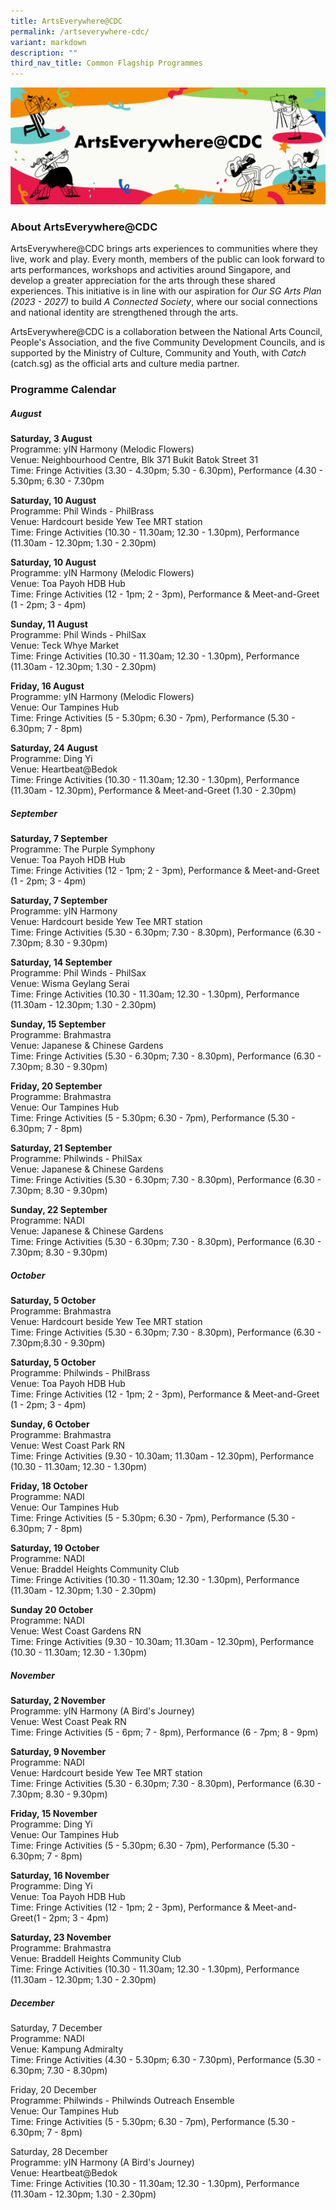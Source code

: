 ```yaml
---
title: ArtsEverywhere@CDC
permalink: /artseverywhere-cdc/
variant: markdown
description: ""
third_nav_title: Common Flagship Programmes
---
```

![](/images/Launch_Isomer_Web_Banner.jpg)
### About ArtsEverywhere@CDC
ArtsEverywhere@CDC brings arts experiences to communities where they live, work and play. Every month, members of the public can look forward to arts performances, workshops and activities around Singapore, and develop a greater appreciation for the arts through these shared experiences. This initiative is in line with our aspiration for _Our SG Arts Plan (2023 - 2027)_ to build *A Connected Society*, where our social connections and national identity are strengthened through the arts.

ArtsEverywhere@CDC is a collaboration between the National Arts Council, People's Association,&nbsp;and the five Community Development Councils, and is supported by the Ministry of Culture, Community and Youth, with _Catch_ (catch.sg) as the official arts and culture media partner.


### Programme Calendar

##### August

**Saturday, 3 August**<br>
Programme: yIN Harmony (Melodic Flowers)<br>
Venue: Neighbourhood Centre, Blk 371 Bukit Batok Street 31<br>
Time: Fringe Activities (3.30 - 4.30pm; 5.30 - 6.30pm), Performance (4.30 - 5.30pm; 6.30 - 7.30pm

**Saturday, 10 August**<br>
Programme: Phil Winds - PhilBrass<br>
Venue: Hardcourt beside Yew Tee MRT station<br>
Time: Fringe Activities (10.30 - 11.30am; 12.30 - 1.30pm), Performance (11.30am - 12.30pm; 1.30 - 2.30pm)

**Saturday, 10 August**<br>
Programme: yIN Harmony (Melodic Flowers)<br>
Venue: Toa Payoh HDB Hub<br>
Time: Fringe Activities (12 - 1pm; 2 - 3pm), Performance &amp; Meet-and-Greet (1 - 2pm; 3 - 4pm)

**Sunday, 11 August**<br>
Programme: Phil Winds - PhilSax<br>
Venue: Teck Whye Market<br>
Time: Fringe Activities (10.30 - 11.30am; 12.30 - 1.30pm), Performance (11.30am - 12.30pm; 1.30 - 2.30pm)


**Friday, 16 August**<br>
Programme: yIN Harmony (Melodic Flowers)<br>
Venue: Our Tampines Hub<br>
Time: Fringe Activities (5 - 5.30pm; 6.30 - 7pm), Performance (5.30 - 6.30pm; 7 - 8pm)

**Saturday, 24 August**<br>
Programme: Ding Yi<br>
Venue: Heartbeat@Bedok<br>
Time: Fringe Activities (10.30 - 11.30am; 12.30 - 1.30pm), Performance (11.30am - 12.30pm), Performance &amp; Meet-and-Greet (1.30 - 2.30pm)

##### September
**Saturday, 7 September**<br>
Programme: The Purple Symphony<br>
Venue: Toa Payoh HDB Hub<br>
Time: Fringe Activities (12 - 1pm; 2 - 3pm), Performance &amp; Meet-and-Greet (1 - 2pm; 3 - 4pm)

**Saturday, 7 September**<br>
Programme: yIN Harmony<br>
Venue: Hardcourt beside Yew Tee MRT station<br>
Time: Fringe Activities (5.30 - 6.30pm; 7.30 - 8.30pm), Performance (6.30 - 7.30pm; 8.30 - 9.30pm)

**Saturday, 14 September**<br>
Programme: Phil Winds - PhilSax<br>
Venue: Wisma Geylang Serai<br>
Time: Fringe Activities (10.30 - 11.30am; 12.30 - 1.30pm), Performance (11.30am - 12.30pm; 1.30 - 2.30pm)

**Sunday, 15 September**<br>
Programme: Brahmastra<br>
Venue: Japanese &amp; Chinese Gardens<br>
Time: Fringe Activities (5.30 - 6.30pm; 7.30 - 8.30pm), Performance (6.30 - 7.30pm; 8.30 - 9.30pm)

**Friday, 20 September**<br>
Programme: Brahmastra<br>
Venue: Our Tampines Hub<br>
Time: Fringe Activities (5 - 5.30pm; 6.30 - 7pm), Performance (5.30 - 6.30pm; 7 - 8pm)

**Saturday, 21 September**<br>
Programme: Philwinds - PhilSax<br>
Venue: Japanese &amp; Chinese Gardens<br>
Time: Fringe Activities (5.30 - 6.30pm; 7.30 - 8.30pm), Performance (6.30 - 7.30pm; 8.30 - 9.30pm)

**Sunday, 22 September**<br>
Programme: NADI<br>
Venue: Japanese &amp; Chinese Gardens<br>
Time: Fringe Activities (5.30 - 6.30pm; 7.30 - 8.30pm), Performance (6.30 - 7.30pm; 8.30 - 9.30pm)
##### October
**Saturday, 5 October**<br>
Programme: Brahmastra<br>
Venue: Hardcourt beside Yew Tee MRT station<br>
Time: Fringe Activities (5.30 - 6.30pm; 7.30 - 8.30pm), Performance (6.30 - 7.30pm;8.30 - 9.30pm)

**Saturday, 5 October**<br>
Programme: Philwinds - PhilBrass<br>
Venue: Toa Payoh HDB Hub<br>
Time: Fringe Activities (12 - 1pm; 2 - 3pm), Performance &amp; Meet-and-Greet (1 - 2pm; 3 - 4pm)

**Sunday, 6 October**<br>
Programme: Brahmastra<br>
Venue: West Coast Park RN<br>
Time: Fringe Activities (9.30 - 10.30am; 11.30am - 12.30pm), Performance (10.30 - 11.30am; 12.30 - 1.30pm)

**Friday, 18 October**<br>
Programme: NADI<br>
Venue: Our Tampines Hub<br>
Time: Fringe Activities (5 - 5.30pm; 6.30 - 7pm), Performance (5.30 - 6.30pm; 7 - 8pm)

**Saturday, 19 October**<br>
Programme: NADI<br>
Venue: Braddel Heights Community Club<br>
Time: Fringe Activities (10.30 - 11.30am; 12.30 - 1.30pm), Performance (11.30am - 12.30pm; 1.30 - 2.30pm)

**Sunday 20 October**<br>
Programme: NADI<br>
Venue: West Coast Gardens RN<br>
Time: Fringe Activities (9.30 - 10.30am; 11.30am - 12.30pm), Performance (10.30 - 11.30am; 12.30 - 1.30pm)

##### November
**Saturday, 2 November**<br>
Programme: yIN Harmony (A Bird's Journey)<br>
Venue: West Coast Peak RN<br>
Time: Fringe Activities (5 - 6pm; 7 - 8pm), Performance (6 - 7pm; 8 - 9pm)

**Saturday, 9 November**<br>
Programme: NADI<br>
Venue: Hardcourt beside Yew Tee MRT station<br>
Time: Fringe Activities (5.30 - 6.30pm; 7.30 - 8.30pm), Performance (6.30 - 7.30pm; 8.30 - 9.30pm)

**Friday, 15 November**<br>
Programme: Ding Yi<br>
Venue: Our Tampines Hub<br>
Time: Fringe Activities (5 - 5.30pm; 6.30 - 7pm), Performance (5.30 - 6.30pm; 7 - 8pm)

**Saturday, 16 November**<br>
Programme: Ding Yi<br>
Venue: Toa Payoh HDB Hub<br>
Time: Fringe Activities (12 - 1pm; 2 - 3pm), Performance &amp; Meet-and-Greet(1 - 2pm; 3 - 4pm)

**Saturday, 23 November**<br>
Programme: Brahmastra<br>
Venue: Braddell Heights Community Club<br>
Time: Fringe Activities (10.30 - 11.30am; 12.30 - 1.30pm), Performance (11.30am - 12.30pm; 1.30 - 2.30pm)
##### December

Saturday, 7 December<br>
Programme: NADI <br>
Venue: Kampung Admiralty<br>
Time: Fringe Activities (4.30 - 5.30pm; 6.30 - 7.30pm), Performance (5.30 - 6.30pm; 7.30 - 8.30pm)

Friday, 20 December<br>
Programme: Philwinds - Philwinds Outreach Ensemble <br>
Venue: Our Tampines Hub<br>
Time: Fringe Activities (5 - 5.30pm; 6.30 - 7pm), Performance (5.30 - 6.30pm; 7 - 8pm)

Saturday, 28 December<br>
Programme: yIN Harmony (A Bird's Journey) <br>
Venue: Heartbeat@Bedok<br>
Time: Fringe Activities (10.30 - 11.30am; 12.30 - 1.30pm), Performance (11.30am - 12.30pm; 1.30 - 2.30pm)